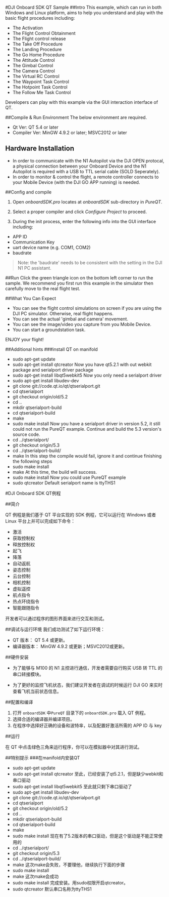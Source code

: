 #DJI Onboard SDK QT Sample
##Intro
This example, which can run in both Windows and Linux platform, aims to help you understand and play with the basic flight procedures including:

* The Activation
* The Flight Control Obtainment
* The Flight control release
* The Take Off Procedure
* The Landing Procedure
* The Go Home Procedure
* The Attitude Control
* The Gimbal Control
* The Camera Control
* The Virtual RC Control
* The Waypoint Task Control
* The Hotpoint Task Control
* The Follow Me Task Control

Developers can play with this example via the GUI interaction interface of QT.


##Compile & Run Environment
The below environment are required.
* Qt Ver: QT 5.4 or later
* Compiler Ver: MinGW 4.9.2 or later; MSVC2012 or later


## Hardware Installation
* In order to communicate with the N1 Autopilot via the DJI OPEN protocal, a physical connection between your Onboard Device and the N1 Autopilot is required with a USB to TTL serial cable (SOLD Seperately).
* In order to monitor & control the flight, a remote controller connects to your Mobile Device (with the DJI GO APP running) is needed.

##Config and compile
1. Open *onboardSDK.pro* locates at *onboardSDK* sub-directory in *PureQT*.

2. Select a proper compiler and click *Configure Project* to proceed.

3. During the init process, enter the following info into the GUI interface including:

* APP ID
* Communication Key
* uart device name (e.g. COM1, COM2)
* baudrate

>Note: the 'baudrate' needs to be consistent with the setting in the DJI N1 PC assistant.

##Run
Click the green triangle icon on the bottom left corner to run the sample.
We recommend you first run this example in the simulator then carefully move to the real flight test.

##What You Can Expect
* You can see the flight control simulations on screen if you are using the DJI PC simulator. Otherwise, real flight happens.
* You can see the actual 'gimbal and camera' movement.
* You can see the image/video you capture from you Mobile Device.
* You can start a groundstation task.

ENJOY your flight!

##Additional hints
###install QT on manifold
* sudo apt-get update
* sudo apt-get install qtcreator
Now you have qt5.2.1 with out webkit package and serialport driver package
* sudo apt-get install libqt5webkit5
Now you only need a serialport driver
* sudo apt-get install libudev-dev
* git clone git://code.qt.io/qt/qtserialport.git
* cd qtserialport
* git checkout origin/old/5.2
* cd ..
* mkdir qtserialport-build
* cd qtserialport-build
* make
* sudo make install
Now you have a serialport driver in version 5.2, it still could not run the PureQT example.
Continue and build the 5.3 version's source code.
* cd ../qtserialport/
* git checkout origin/5.3
* cd ../qtserialport-build/
* make
In this step the compile would fail, ignore it and continue finishing the following steps
* sudo make install
* make
At this time, the build will success.
* sudo make install
Now you could use PureQT example
* sudo qtcreator
Default serialport name is ttyTHS1

#DJI Onboard SDK QT例程

##简介

QT 例程是我们基于 QT 平台实现的 SDK 例程，它可以运行在 Windows 或者 Linux 平台上并可以完成如下命令：

* 激活
* 获取控制权
* 释放控制权
* 起飞
* 降落
* 自动返航
* 姿态控制
* 云台控制
* 相机控制
* 虚拟遥控
* 航点指令
* 热点环绕指令
* 智能跟随指令

开发者可以通过程序的图形界面来进行交互和测试。

##调试与运行环境
我们成功测试了如下运行环境：
* QT 版本： QT 5.4 或更新。
* 编译器版本： MinGW 4.9.2 或更新；MSVC2012或更新。

##硬件安装

* 为了能够与 M100 的 N1 主控进行通信，开发者需要自行购买 USB 转 TTL 的串口转接模块。

* 为了更好的监控飞机状态，我们建议开发者在调试的时候运行 DJI GO 来实时查看飞机当前状态信息。

##配置和编译

1. 打开 `onboardSDK` 中`PureQT` 目录下的 `onboardSDK.pro` 载入 QT 例程。
2. 选择合适的编译器并编译项目。
3. 在程序中选择好正确的设备和波特率，以及配置好激活所需的 APP ID 与 key

##运行

在 QT 中点击绿色三角来运行程序，你可以在模拟器中对其进行测试。

##特别提示
###在manifold内安装QT
* sudo apt-get update
* sudo apt-get install qtcreator
至此，已经安装了qt5.2.1，但是缺少webkit和串口驱动
* sudo apt-get install libqt5webkit5
至此就只剩下串口驱动了
* sudo apt-get install libudev-dev
* git clone git://code.qt.io/qt/qtserialport.git
* cd qtserialport
* git checkout origin/old/5.2
* cd ..
* mkdir qtserialport-build
* cd qtserialport-build
* make
* sudo make install
现在有了5.2版本的串口驱动，但是这个驱动是不能正常使用的
* cd ../qtserialport/
* git checkout origin/5.3
* cd ../qtserialport-build/
* make
这次make会失败，不要理他，继续执行下面的步骤
* sudo make install
* make
这次make会成功
* sudo make install
完成安装。用sudo权限开启qtcreator。
* sudo qtcreator
默认串口名称为ttyTHS1
